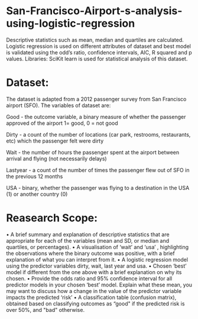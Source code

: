 # San-Francisco-Airport-s-analysis-using-logistic-regression

Descriptive statistics such as mean, median and quartiles are calculated. Logistic regression is used on different attributes of dataset and best model is validated using the odd’s ratio, confidence intervals, AIC, R squared and p values.  Libraries: SciKit learn is used for statistical analysis of this dataset. 

# Dataset:

The dataset is adapted from a 2012 passenger survey from San Francisco airport (SFO). 
The variables of dataset are: 

Good - the outcome variable, a binary measure of whether the passenger approved of the airport 1= good, 0 = not good 

Dirty - a count of the number of locations (car park, restrooms, restaurants, etc) which the passenger felt were dirty 

Wait - the number of hours the passenger spent at the airport between arrival and flying (not necessarily delays) 

Lastyear - a count of the number of times the passenger flew out of SFO in the previous 12 months 

USA - binary, whether the passenger was flying to a destination in the USA (1) or another country (0)

# Reasearch Scope:

• A brief summary and explanation of descriptive statistics that are appropriate for each of the variables (mean and SD, or median and quartiles, or percentages). 
• A visualisation of ‘wait’ and ‘usa’ , highlighting the observations where the binary outcome was positive, with a brief explanation of what you can interpret from it.
• A logistic regression model using the predictor variables dirty, wait, last year and usa.
• Chosen ‘best’ model if different from the one above with a brief explanation on why its chosen.
• Provide the odds ratio and 95% confidence interval for all predictor models in your chosen ‘best’ model. Explain what these mean, you may want to discuss how a change in the value of the predictor variable impacts the predicted ‘risk’
• A classification table (confusion matrix), obtained based on classifying outcomes as “good" if the predicted risk is over 50%, and "bad" otherwise.

